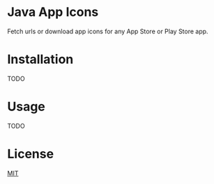 Java App Icons
===================

Fetch urls or download app icons for any App Store or Play Store app.

# Installation

TODO

# Usage

TODO

# License

[MIT](LICENSE)
